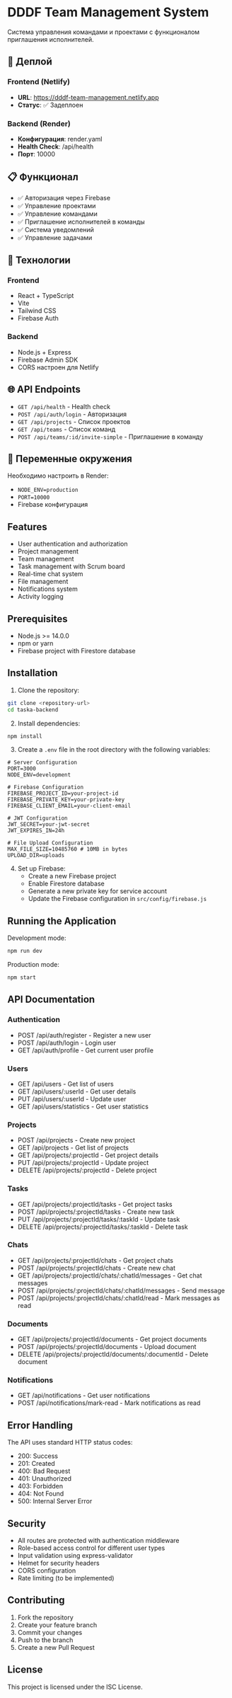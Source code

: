 # DDDF Team Management System

Система управления командами и проектами с функционалом приглашения исполнителей.

## 🚀 Деплой

### Frontend (Netlify)
- **URL**: https://dddf-team-management.netlify.app
- **Статус**: ✅ Задеплоен

### Backend (Render)
- **Конфигурация**: render.yaml
- **Health Check**: /api/health
- **Порт**: 10000

## 📋 Функционал

- ✅ Авторизация через Firebase
- ✅ Управление проектами
- ✅ Управление командами
- ✅ Приглашение исполнителей в команды
- ✅ Система уведомлений
- ✅ Управление задачами

## 🔧 Технологии

### Frontend
- React + TypeScript
- Vite
- Tailwind CSS
- Firebase Auth

### Backend
- Node.js + Express
- Firebase Admin SDK
- CORS настроен для Netlify

## 🌐 API Endpoints

- `GET /api/health` - Health check
- `POST /api/auth/login` - Авторизация
- `GET /api/projects` - Список проектов
- `GET /api/teams` - Список команд
- `POST /api/teams/:id/invite-simple` - Приглашение в команду

## 📝 Переменные окружения

Необходимо настроить в Render:
- `NODE_ENV=production`
- `PORT=10000`
- Firebase конфигурация

## Features

- User authentication and authorization
- Project management
- Team management
- Task management with Scrum board
- Real-time chat system
- File management
- Notifications system
- Activity logging

## Prerequisites

- Node.js >= 14.0.0
- npm or yarn
- Firebase project with Firestore database

## Installation

1. Clone the repository:
```bash
git clone <repository-url>
cd taska-backend
```

2. Install dependencies:
```bash
npm install
```

3. Create a `.env` file in the root directory with the following variables:
```env
# Server Configuration
PORT=3000
NODE_ENV=development

# Firebase Configuration
FIREBASE_PROJECT_ID=your-project-id
FIREBASE_PRIVATE_KEY=your-private-key
FIREBASE_CLIENT_EMAIL=your-client-email

# JWT Configuration
JWT_SECRET=your-jwt-secret
JWT_EXPIRES_IN=24h

# File Upload Configuration
MAX_FILE_SIZE=10485760 # 10MB in bytes
UPLOAD_DIR=uploads
```

4. Set up Firebase:
   - Create a new Firebase project
   - Enable Firestore database
   - Generate a new private key for service account
   - Update the Firebase configuration in `src/config/firebase.js`

## Running the Application

Development mode:
```bash
npm run dev
```

Production mode:
```bash
npm start
```

## API Documentation

### Authentication
- POST /api/auth/register - Register a new user
- POST /api/auth/login - Login user
- GET /api/auth/profile - Get current user profile

### Users
- GET /api/users - Get list of users
- GET /api/users/:userId - Get user details
- PUT /api/users/:userId - Update user
- GET /api/users/statistics - Get user statistics

### Projects
- POST /api/projects - Create new project
- GET /api/projects - Get list of projects
- GET /api/projects/:projectId - Get project details
- PUT /api/projects/:projectId - Update project
- DELETE /api/projects/:projectId - Delete project

### Tasks
- GET /api/projects/:projectId/tasks - Get project tasks
- POST /api/projects/:projectId/tasks - Create new task
- PUT /api/projects/:projectId/tasks/:taskId - Update task
- DELETE /api/projects/:projectId/tasks/:taskId - Delete task

### Chats
- GET /api/projects/:projectId/chats - Get project chats
- POST /api/projects/:projectId/chats - Create new chat
- GET /api/projects/:projectId/chats/:chatId/messages - Get chat messages
- POST /api/projects/:projectId/chats/:chatId/messages - Send message
- POST /api/projects/:projectId/chats/:chatId/read - Mark messages as read

### Documents
- GET /api/projects/:projectId/documents - Get project documents
- POST /api/projects/:projectId/documents - Upload document
- DELETE /api/projects/:projectId/documents/:documentId - Delete document

### Notifications
- GET /api/notifications - Get user notifications
- POST /api/notifications/mark-read - Mark notifications as read

## Error Handling

The API uses standard HTTP status codes:
- 200: Success
- 201: Created
- 400: Bad Request
- 401: Unauthorized
- 403: Forbidden
- 404: Not Found
- 500: Internal Server Error

## Security

- All routes are protected with authentication middleware
- Role-based access control for different user types
- Input validation using express-validator
- Helmet for security headers
- CORS configuration
- Rate limiting (to be implemented)

## Contributing

1. Fork the repository
2. Create your feature branch
3. Commit your changes
4. Push to the branch
5. Create a new Pull Request

## License

This project is licensed under the ISC License. 